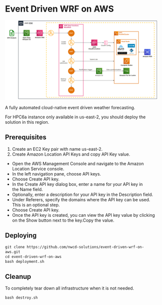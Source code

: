 # Event Driven WRF on AWS
![Overview image](./img/arch.png)

A fully automated cloud-native event driven weather forecasting.

For HPC6a instance only available in us-east-2, you should deploy the solution in this region.

## Prerequisites
1. Create an EC2 Key pair with name us-east-2.
2. Create Amazon Location API Keys and copy API Key value.
* Open the AWS Management Console and navigate to the Amazon Location Service console.
* In the left navigation pane, choose API keys.
* Choose Create API key.
* In the Create API key dialog box, enter a name for your API key in the Name field.
* Optionally, enter a description for your API key in the Description field.
* Under Referers, specify the domains where the API key can be used. This is an optional step.
* Choose Create API key.
* Once the API key is created, you can view the API key value by clicking on the Show button next to the key.Copy the value.



## Deploying

```
git clone https://github.com/nwcd-solutions/event-driven-wrf-on-aws.git
cd event-driven-wrf-on-aws
bash deployment.sh
```

## Cleanup

To completely tear down all infrastructure when it is not needed.

```
bash destroy.sh
```
